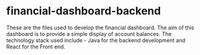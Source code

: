 # financial-dashboard-backend

These are the files used to develop the financial dashboard. The aim of this dashboard is to provide a simple display of account balances.
The technology stack used include - Java for the backend development and React for the Front end.
